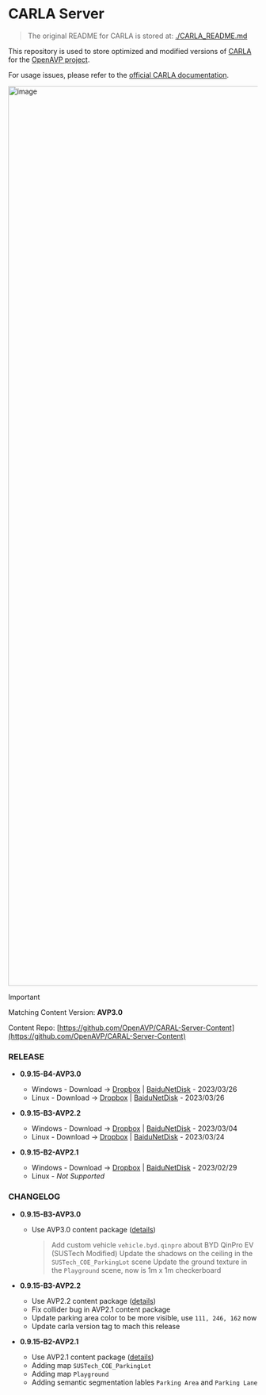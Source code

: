 # CARLA Server

> The original README for CARLA is stored at: [./CARLA_README.md](./CARLA_README.md)

This repository is used to store optimized and modified versions of [CARLA](https://carla.org/) for the [OpenAVP project](https://github.com/OpenAVP). 

For usage issues, please refer to the [official CARLA documentation](https://carla.readthedocs.io/en/latest/).

<img width="1814" alt="image" src="https://github.com/OpenAVP/CARLA-Server/assets/51916543/45abdd3c-3c6b-4920-93a3-42c430322b7c">


> [!IMPORTANT]  
> Matching Content Version: **AVP3.0**
> 
> Content Repo: [https://github.com/OpenAVP/CARAL-Server-Content](https://github.com/OpenAVP/CARAL-Server-Content)

### RELEASE

- **0.9.15-B4-AVP3.0**
    - Windows - Download -> [Dropbox](https://www.dropbox.com/scl/fi/ffoltedl8bsh53cefodia/CARLA-Server-0.9.15-B4-AVP3.0-Win64.zip?rlkey=0hvb35vgneegp2r6xsch0fhi7&dl=0) | [BaiduNetDisk](https://pan.baidu.com/s/1OxBo3x_6F80tewSuraShkQ?pwd=ixn3) - 2023/03/26
    - Linux - Download -> [Dropbox](https://www.dropbox.com/scl/fi/pncy6p4tls7n72bpkiswu/CARLA-Server-0.9.15-B4-AVP3.0-Linux64.tar.gz?rlkey=pumx1e73ftpf5bwyk1s5wvc6w&dl=0) | [BaiduNetDisk](https://pan.baidu.com/s/1Fr4kkAzKbPR2RnGuwtWdRw?pwd=ntfs) - 2023/03/26

- **0.9.15-B3-AVP2.2**
    - Windows - Download -> [Dropbox](https://www.dropbox.com/scl/fi/tk67jt86yu41pg5ohtemq/CARLA-Server-0.9.15-B2-AVP2.1-WIN64.zip?rlkey=zg787j2rdvo1w4yi04xumz8lk&dl=0) | [BaiduNetDisk](https://pan.baidu.com/s/172gPbsxXxg66ie6ql14jqQ?pwd=gt9m) - 2023/03/04
    - Linux - Download -> [Dropbox](https://www.dropbox.com/scl/fi/gyviugsl3xl2pyaq89qna/CARLA-Server-0.9.15-B3-AVP2.2-Linux64.tar.gz?rlkey=sutj84f2sn62qdhv6gbcqxr0n&dl=0) | [BaiduNetDisk](https://pan.baidu.com/s/1ai1r0-JosxbGvP0OLKF95g?pwd=fcnq) - 2023/03/24

- **0.9.15-B2-AVP2.1**
    - Windows - Download -> [Dropbox](https://www.dropbox.com/scl/fi/tk67jt86yu41pg5ohtemq/CARLA-Server-0.9.15-AVP2.1-WIN64.zip?rlkey=zg787j2rdvo1w4yi04xumz8lk&dl=0) | [BaiduNetDisk](https://pan.baidu.com/s/1vQ2PwvtS5B28QrTYBFIGzQ?pwd=kgi5) - 2023/02/29
    - Linux - _Not Supported_

### CHANGELOG

- **0.9.15-B3-AVP3.0**
    - Use AVP3.0 content package ([details](https://github.com/OpenAVP/CARAL-Server-Content/releases/tag/0.9.15-AVP3.0))
      > Add custom vehicle `vehicle.byd.qinpro` about BYD QinPro EV (SUSTech Modified)
      > Update the shadows on the ceiling in the `SUSTech_COE_ParkingLot` scene
      > Update the ground texture in the `Playground` scene, now is 1m x 1m checkerboard

- **0.9.15-B3-AVP2.2**
    - Use AVP2.2 content package ([details](https://github.com/OpenAVP/CARAL-Server-Content/releases/tag/AVP2.2))
    - Fix collider bug in AVP2.1 content package
    - Update parking area color to be more visible, use `111, 246, 162` now
    - Update carla version tag to mach this release

- **0.9.15-B2-AVP2.1**
    - Use AVP2.1 content package ([details](https://github.com/OpenAVP/CARAL-Server-Content/releases/tag/AVP2.1))
    - Adding map `SUSTech_COE_ParkingLot`
    - Adding map `Playground`
    - Adding semantic segmentation lables `Parking Area` and `Parking Lane`



